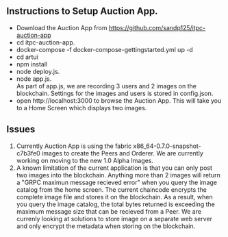 ## Instructions to Setup Auction App.
*  Download the Auction App from https://github.com/sandp125/itpc-auction-app
*  cd itpc-auction-app.
*  docker-compose -f docker-compose-gettingstarted.yml up -d
*  cd artui
*  npm install
*  node deploy.js.
*  node app.js.   
    As part of app.js, we are recording 3 users and 2 images on the blockchain. Settings for the images and users is stored in         config.json.
*  open http://localhost:3000 to browse the Auction App. This will take you to a Home Screen which displays two images.


## Issues

1. Currently Auction App is using the fabric x86_64-0.7.0-snapshot-c7b3fe0 images to create the Peers and Orderer. We are currently working on moving to the new 1.0 Alpha Images.
2. A known limitation of the current application is that you can only post two images into the blockchain. Anything more than 2 images will return a "GRPC maximun message recieved error" when you query the image catalog from the home screen. The current chaincode encrypts the complete image file and stores it on the blockchain. As a result, when you query the image catalog, the total bytes returned is exceeding the maximum message size that can be recieved from a Peer. We are currenly looking at solutions to store image on a separate web server and only encrypt the metadata when storing on the blockchain.


